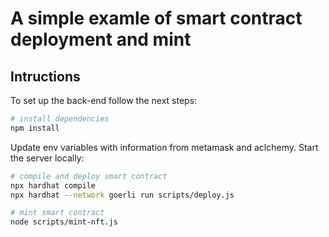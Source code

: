 # A simple examle of smart contract deployment and mint

## Intructions

To set up the back-end follow the next steps:

```bash
# install dependencies
npm install
```

Update env variables with information from metamask and aclchemy.
Start the server locally:

```bash
# compile and deploy smart contract
npx hardhat compile
npx hardhat --network goerli run scripts/deploy.js

# mint smart contract
node scripts/mint-nft.js
```